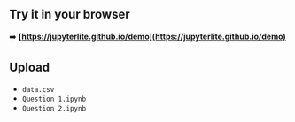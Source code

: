 ## Try it in your browser

➡️ **[https://jupyterlite.github.io/demo](https://jupyterlite.github.io/demo)**

## Upload
- `data.csv`
- `Question 1.ipynb`
- `Question 2.ipynb`
